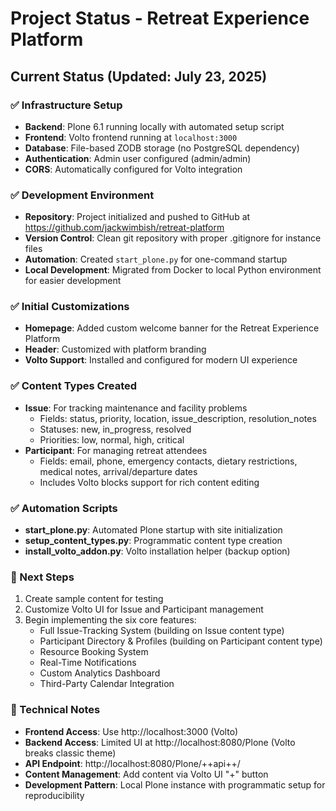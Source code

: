 # Project Status - Retreat Experience Platform

## Current Status (Updated: July 23, 2025)

### ✅ Infrastructure Setup
- **Backend**: Plone 6.1 running locally with automated setup script
- **Frontend**: Volto frontend running at `localhost:3000`
- **Database**: File-based ZODB storage (no PostgreSQL dependency)
- **Authentication**: Admin user configured (admin/admin)
- **CORS**: Automatically configured for Volto integration

### ✅ Development Environment
- **Repository**: Project initialized and pushed to GitHub at https://github.com/jackwimbish/retreat-platform
- **Version Control**: Clean git repository with proper .gitignore for instance files
- **Automation**: Created `start_plone.py` for one-command startup
- **Local Development**: Migrated from Docker to local Python environment for easier development

### ✅ Initial Customizations
- **Homepage**: Added custom welcome banner for the Retreat Experience Platform
- **Header**: Customized with platform branding
- **Volto Support**: Installed and configured for modern UI experience

### ✅ Content Types Created
- **Issue**: For tracking maintenance and facility problems
  - Fields: status, priority, location, issue_description, resolution_notes
  - Statuses: new, in_progress, resolved
  - Priorities: low, normal, high, critical
- **Participant**: For managing retreat attendees
  - Fields: email, phone, emergency contacts, dietary restrictions, medical notes, arrival/departure dates
  - Includes Volto blocks support for rich content editing

### ✅ Automation Scripts
- **start_plone.py**: Automated Plone startup with site initialization
- **setup_content_types.py**: Programmatic content type creation
- **install_volto_addon.py**: Volto installation helper (backup option)

### 🔄 Next Steps
1. Create sample content for testing
2. Customize Volto UI for Issue and Participant management
3. Begin implementing the six core features:
   - Full Issue-Tracking System (building on Issue content type)
   - Participant Directory & Profiles (building on Participant content type)
   - Resource Booking System
   - Real-Time Notifications
   - Custom Analytics Dashboard
   - Third-Party Calendar Integration

### 📝 Technical Notes
- **Frontend Access**: Use http://localhost:3000 (Volto)
- **Backend Access**: Limited UI at http://localhost:8080/Plone (Volto breaks classic theme)
- **API Endpoint**: http://localhost:8080/Plone/++api++/
- **Content Management**: Add content via Volto UI "+" button
- **Development Pattern**: Local Plone instance with programmatic setup for reproducibility
